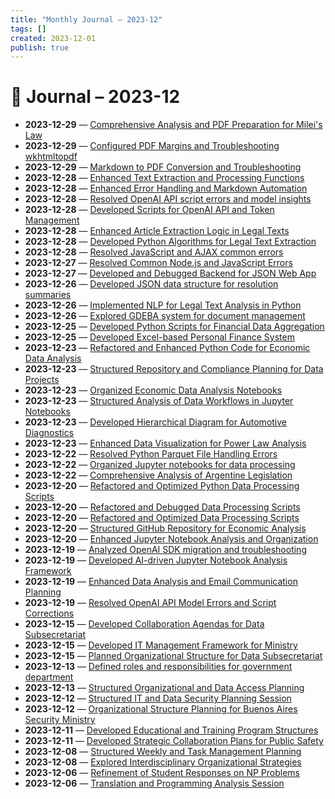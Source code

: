 ```yaml
---
title: "Monthly Journal – 2023-12"
tags: []
created: 2023-12-01
publish: true
---
```


# 📅 Journal – 2023-12

- **2023-12-29** — [Comprehensive Analysis and PDF Preparation for Milei's Law](../Media/2023-12-29_Comprehensive_Analysis_and_PDF_Preparation_for_Mil.md)
- **2023-12-29** — [Configured PDF Margins and Troubleshooting wkhtmltopdf](../Dev/2023-12-29_Configured_PDF_Margins_and_Troubleshooting_wkhtmlt.md)
- **2023-12-29** — [Markdown to PDF Conversion and Troubleshooting](../Dev/2023-12-29_Markdown_to_PDF_Conversion_and_Troubleshooting.md)
- **2023-12-28** — [Enhanced Text Extraction and Processing Functions](../Dev/2023-12-28_Enhanced_Text_Extraction_and_Processing_Functions.md)
- **2023-12-28** — [Enhanced Error Handling and Markdown Automation](../Dev/2023-12-28_Enhanced_Error_Handling_and_Markdown_Automation.md)
- **2023-12-28** — [Resolved OpenAI API script errors and model insights](../Dev/2023-12-28_Resolved_OpenAI_API_script_errors_and_model_insigh.md)
- **2023-12-28** — [Developed Scripts for OpenAI API and Token Management](../Dev/2023-12-28_Developed_Scripts_for_OpenAI_API_and_Token_Managem.md)
- **2023-12-28** — [Enhanced Article Extraction Logic in Legal Texts](../Dev/2023-12-28_Enhanced_Article_Extraction_Logic_in_Legal_Texts.md)
- **2023-12-28** — [Developed Python Algorithms for Legal Text Extraction](../Dev/2023-12-28_Developed_Python_Algorithms_for_Legal_Text_Extract.md)
- **2023-12-28** — [Resolved JavaScript and AJAX common errors](../Dev/2023-12-28_Resolved_JavaScript_and_AJAX_common_errors.md)
- **2023-12-27** — [Resolved Common Node.js and JavaScript Errors](../Dev/2023-12-27_Resolved_Common_Node.js_and_JavaScript_Errors.md)
- **2023-12-27** — [Developed and Debugged Backend for JSON Web App](../Dev/2023-12-27_Developed_and_Debugged_Backend_for_JSON_Web_App.md)
- **2023-12-26** — [Developed JSON data structure for resolution summaries](../Dev/2023-12-26_Developed_JSON_data_structure_for_resolution_summa.md)
- **2023-12-26** — [Implemented NLP for Legal Text Analysis in Python](../Dev/2023-12-26_Implemented_NLP_for_Legal_Text_Analysis_in_Python.md)
- **2023-12-26** — [Explored GDEBA system for document management](../Business/2023-12-26_Explored_GDEBA_system_for_document_management.md)
- **2023-12-25** — [Developed Python Scripts for Financial Data Aggregation](../Accounting/2023-12-25_Developed_Python_Scripts_for_Financial_Data_Aggreg.md)
- **2023-12-25** — [Developed Excel-based Personal Finance System](../Business/2023-12-25_Developed_Excel-based_Personal_Finance_System.md)
- **2023-12-23** — [Refactored and Enhanced Python Code for Economic Data Analysis](../Dev/2023-12-23_Refactored_and_Enhanced_Python_Code_for_Economic_D.md)
- **2023-12-23** — [Structured Repository and Compliance Planning for Data Projects](../Dev/2023-12-23_Structured_Repository_and_Compliance_Planning_for_.md)
- **2023-12-23** — [Organized Economic Data Analysis Notebooks](../Business/2023-12-23_Organized_Economic_Data_Analysis_Notebooks.md)
- **2023-12-23** — [Structured Analysis of Data Workflows in Jupyter Notebooks](../Dev/2023-12-23_Structured_Analysis_of_Data_Workflows_in_Jupyter_N.md)
- **2023-12-23** — [Developed Hierarchical Diagram for Automotive Diagnostics](../Dev/2023-12-23_Developed_Hierarchical_Diagram_for_Automotive_Diag.md)
- **2023-12-23** — [Enhanced Data Visualization for Power Law Analysis](../Dev/2023-12-23_Enhanced_Data_Visualization_for_Power_Law_Analysis.md)
- **2023-12-22** — [Resolved Python Parquet File Handling Errors](../Dev/2023-12-22_Resolved_Python_Parquet_File_Handling_Errors.md)
- **2023-12-22** — [Organized Jupyter notebooks for data processing](../Dev/2023-12-22_Organized_Jupyter_notebooks_for_data_processing.md)
- **2023-12-22** — [Comprehensive Analysis of Argentine Legislation](../Business/2023-12-22_Comprehensive_Analysis_of_Argentine_Legislation.md)
- **2023-12-20** — [Refactored and Optimized Python Data Processing Scripts](../Dev/2023-12-20_Refactored_and_Optimized_Python_Data_Processing_Sc.md)
- **2023-12-20** — [Refactored and Debugged Data Processing Scripts](../Dev/2023-12-20_Refactored_and_Debugged_Data_Processing_Scripts.md)
- **2023-12-20** — [Refactored and Optimized Data Processing Scripts](../Dev/2023-12-20_Refactored_and_Optimized_Data_Processing_Scripts.md)
- **2023-12-20** — [Structured GitHub Repository for Economic Analysis](../Dev/2023-12-20_Structured_GitHub_Repository_for_Economic_Analysis.md)
- **2023-12-20** — [Enhanced Jupyter Notebook Analysis and Organization](../Dev/2023-12-20_Enhanced_Jupyter_Notebook_Analysis_and_Organizatio.md)
- **2023-12-19** — [Analyzed OpenAI SDK migration and troubleshooting](../Dev/2023-12-19_Analyzed_OpenAI_SDK_migration_and_troubleshooting.md)
- **2023-12-19** — [Developed AI-driven Jupyter Notebook Analysis Framework](../Dev/2023-12-19_Developed_AI-driven_Jupyter_Notebook_Analysis_Fram.md)
- **2023-12-19** — [Enhanced Data Analysis and Email Communication Planning](../Dev/2023-12-19_Enhanced_Data_Analysis_and_Email_Communication_Pla.md)
- **2023-12-19** — [Resolved OpenAI API Model Errors and Script Corrections](../Dev/2023-12-19_Resolved_OpenAI_API_Model_Errors_and_Script_Correc.md)
- **2023-12-15** — [Developed Collaboration Agendas for Data Subsecretariat](../Business/2023-12-15_Developed_Collaboration_Agendas_for_Data_Subsecret.md)
- **2023-12-15** — [Developed IT Management Framework for Ministry](../Business/2023-12-15_Developed_IT_Management_Framework_for_Ministry.md)
- **2023-12-15** — [Planned Organizational Structure for Data Subsecretariat](../Business/2023-12-15_Planned_Organizational_Structure_for_Data_Subsecre.md)
- **2023-12-13** — [Defined roles and responsibilities for government department](../Business/2023-12-13_Defined_roles_and_responsibilities_for_government_.md)
- **2023-12-13** — [Structured Organizational and Data Access Planning](../Business/2023-12-13_Structured_Organizational_and_Data_Access_Planning.md)
- **2023-12-12** — [Structured IT and Data Security Planning Session](../Business/2023-12-12_Structured_IT_and_Data_Security_Planning_Session.md)
- **2023-12-12** — [Organizational Structure Planning for Buenos Aires Security Ministry](../Business/2023-12-12_Organizational_Structure_Planning_for_Buenos_Aires.md)
- **2023-12-11** — [Developed Educational and Training Program Structures](../Teaching/2023-12-11_Developed_Educational_and_Training_Program_Structu.md)
- **2023-12-11** — [Developed Strategic Collaboration Plans for Public Safety](../Business/2023-12-11_Developed_Strategic_Collaboration_Plans_for_Public.md)
- **2023-12-08** — [Structured Weekly and Task Management Planning](../Business/2023-12-08_Structured_Weekly_and_Task_Management_Planning.md)
- **2023-12-08** — [Explored Interdisciplinary Organizational Strategies](../Business/2023-12-08_Explored_Interdisciplinary_Organizational_Strategi.md)
- **2023-12-06** — [Refinement of Student Responses on NP Problems](../Teaching/2023-12-06_Refinement_of_Student_Responses_on_NP_Problems.md)
- **2023-12-06** — [Translation and Programming Analysis Session](../Dev/2023-12-06_Translation_and_Programming_Analysis_Session.md)